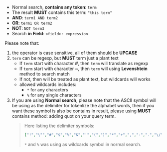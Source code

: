 + Normal search, **contains any token**: ``term``
+ The result **MUST** contains this term: ``"this term"``
+ **AND**: ``term1 AND term2``
+ **OR**: ``term1 OR term2``
+ **NOT**: ``NOT term3``
+ Search **in Field**: ``<field>: expression``

Please note that:

1. the operator is case sensitive, all of them should be **UPCASE**
2. ``term`` can be regexp, but **MUST** term just a plant text
   + If ``term`` start with character **#**, then ``term`` will translate as regexp
   + If ``term`` start with character **~**, then ``term`` will using **Levenshtein** method to search match
   + If not, then will be treated as plant text, but wildcards will works
   + allowed wildcards includes: 
      + ``*`` for any characters
      + ``%`` for any single characters 
3. If you are using **Normal search**, please note that the ASCII symbol will be using as the delimiter for tokenlize the alphabet words, then if you want these symbol is also be contains in result, please using **MUST** contains method: adding quot on your query term.
   > Here listing the delimiter symbols:
   > 
   > ```json
   > ["!","\"","#","$","%","&","'","(",")","*","+",",","-",".","\/",":",";","<","=",">","?","@","[","\\","]","^","_","`","{","|","}","~"]
   > ```
   >
   > ``*`` and ``%`` was using as wildcards symbol in normal search.